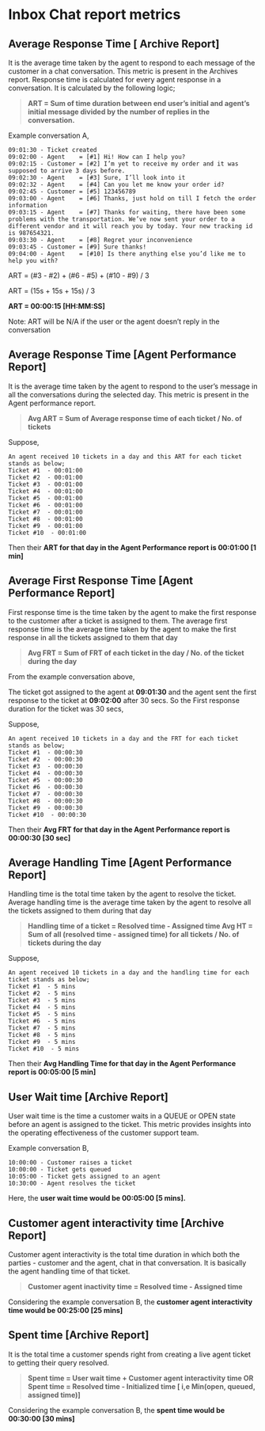 # Inbox Chat report metrics

## Average Response Time [ Archive Report]
It is the average time taken by the agent to respond to each message of the customer in a chat conversation. This metric is present in the Archives report. Response time is calculated for every agent response in a conversation. It is calculated by the following logic;

>**ART = Sum of time duration between end user’s initial and agent’s initial message divided by the number of replies in the conversation.**

Example conversation A,

    09:01:30 - Ticket created  
    09:02:00 - Agent	= [#1] Hi! How can I help you?
    09:02:15 - Customer	= [#2] I’m yet to receive my order and it was supposed to arrive 3 days before.
    09:02:30 - Agent	= [#3] Sure, I’ll look into it
    09:02:32 - Agent	= [#4] Can you let me know your order id?
    09:02:45 - Customer	= [#5] 123456789
    09:03:00 - Agent	= [#6] Thanks, just hold on till I fetch the order information
    09:03:15 - Agent	= [#7] Thanks for waiting, there have been some problems with the transportation. We’ve now sent your order to a different vendor and it will reach you by today. Your new tracking id is 987654321.
    09:03:30 - Agent	= [#8] Regret your inconvenience
    09:03:45 - Customer	= [#9] Sure thanks!
    09:04:00 - Agent	= [#10] Is there anything else you’d like me to help you with?

ART = (#3 - #2) + (#6 - #5) + (#10 - #9) / 3

ART = (15s + 15s + 15s) / 3

**ART = 00:00:15 [HH:MM:SS]**

Note: ART will be N/A if the user or the agent doesn’t reply in the conversation

## **Average Response Time [Agent Performance Report]**
It is the average time taken by the agent to respond to the user’s message in all the conversations during the selected day. This metric is present in the Agent performance report.

>**Avg ART = Sum of Average response time of each ticket / No. of tickets**

Suppose,

    An agent received 10 tickets in a day and this ART for each ticket stands as below;    
    Ticket #1  - 00:01:00    
    Ticket #2  - 00:01:00
    Ticket #3  - 00:01:00    
    Ticket #4  - 00:01:00
    Ticket #5  - 00:01:00    
    Ticket #6  - 00:01:00    
    Ticket #7  - 00:01:00    
    Ticket #8  - 00:01:00    
    Ticket #9  - 00:01:00    
    Ticket #10  - 00:01:00
    
Then their **ART for that day in the Agent Performance report is 00:01:00 [1 min]**

## Average First Response Time [Agent Performance Report]

First response time is the time taken by the agent to make the first response to the customer after a ticket is assigned to them. The average first response time is the average time taken by the agent to make the first response in all the tickets assigned to them that day

  >**Avg FRT = Sum of FRT of each ticket in the day / No. of the ticket during the day**
  
From the example conversation above,

The ticket got assigned to the agent at **09:01:30** and the agent sent the first response to the ticket at **09:02:00** after 30 secs. So the First response duration for the ticket was 30 secs,

Suppose,

    An agent received 10 tickets in a day and the FRT for each ticket stands as below;
    Ticket #1  - 00:00:30
    Ticket #2  - 00:00:30
    Ticket #3  - 00:00:30
    Ticket #4  - 00:00:30
    Ticket #5  - 00:00:30
    Ticket #6  - 00:00:30
    Ticket #7  - 00:00:30
    Ticket #8  - 00:00:30
    Ticket #9  - 00:00:30
    Ticket #10  - 00:00:30
    
Then their **Avg FRT for that day in the Agent Performance report is 00:00:30 [30 sec]**


## Average Handling Time [Agent Performance Report]

Handling time is the total time taken by the agent to resolve the ticket. Average handling time is the average time taken by the agent to resolve all the tickets assigned to them during that day

>**Handling time of a ticket = Resolved time - Assigned time
>Avg HT = Sum of all (resolved time - assigned time) for all tickets / No. of tickets during the day**

Suppose,

    An agent received 10 tickets in a day and the handling time for each ticket stands as below;
    Ticket #1  - 5 mins
    Ticket #2  - 5 mins
    Ticket #3  - 5 mins
    Ticket #4  - 5 mins
    Ticket #5  - 5 mins
    Ticket #6  - 5 mins
    Ticket #7  - 5 mins
    Ticket #8  - 5 mins
    Ticket #9  - 5 mins
    Ticket #10  - 5 mins

Then their **Avg Handling Time for that day in the Agent Performance report is 00:05:00 [5 min]**


## User Wait time [Archive Report]

User wait time is the time a customer waits in a QUEUE or OPEN state before an agent is assigned to the ticket. This metric provides insights into the operating effectiveness of the customer support team.

Example conversation B,

    10:00:00 - Customer raises a ticket
    10:00:00 - Ticket gets queued
    10:05:00 - Ticket gets assigned to an agent
    10:30:00 - Agent resolves the ticket

  Here, the **user wait time would be 00:05:00 [5 mins].**

## Customer agent interactivity time [Archive Report]

Customer agent interactivity is the total time duration in which both the parties - customer and the agent, chat in that conversation. It is basically the agent handling time of that ticket.

>**Customer agent inactivity time = Resolved time - Assigned time**

Considering the example conversation B, the **customer agent interactivity time would be 00:25:00 [25 mins]**

## Spent time [Archive Report]

It is the total time a customer spends right from creating a live agent ticket to getting their query resolved.

>**Spent time = User wait time + Customer agent interactivity time OR
Spent time = Resolved time - Initialized time [ i,e Min(open, queued, assigned time)]**
 
Considering the example conversation B, the **spent time would be 00:30:00 [30 mins]**
